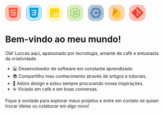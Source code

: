 <a href="media/1.png"><img src="media/1.png" width="50" /></a>&nbsp;&nbsp;&nbsp;&nbsp;<a href="media/2.png"><img src="media/2.png" width="50" /></a>&nbsp;&nbsp;&nbsp;&nbsp;<a href="media/3.png"><img src="media/3.png" width="50" /></a>&nbsp;&nbsp;&nbsp;&nbsp;<a href="media/4.png"><img src="media/4.png" width="50" /></a>&nbsp;&nbsp;&nbsp;&nbsp;<a href="media/5.png"><img src="media/5.png" width="50" /></a>&nbsp;&nbsp;&nbsp;&nbsp;<a href="media/6.png"><img src="media/6.png" width="50" /></a>&nbsp;&nbsp;&nbsp;&nbsp;<a href="media/7.png"><img src="media/7.png" width="50" /></a>
# Bem-vindo ao meu mundo!

Olá! Luccas aqui, apaixonado por tecnologia, amante de café e entusiasta da criatividade.
- 💻 Desenvolvedor de software em constante aprendizado.
- 📚 Compartilho meu conhecimento através de artigos e tutoriais.
- 🎨 Adoro design e estou sempre procurando novas inspirações.
- ☕ Viciado em café e em boas conversas.

Fique à vontade para explorar meus projetos e entre em contato se quiser trocar ideias ou colaborar em algo novo!
